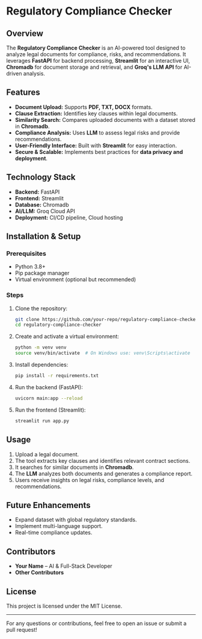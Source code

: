 # Regulatory Compliance Checker

## Overview
The **Regulatory Compliance Checker** is an AI-powered tool designed to analyze legal documents for compliance, risks, and recommendations. It leverages **FastAPI** for backend processing, **Streamlit** for an interactive UI, **Chromadb** for document storage and retrieval, and **Groq's LLM API** for AI-driven analysis.

## Features
- **Document Upload:** Supports **PDF, TXT, DOCX** formats.
- **Clause Extraction:** Identifies key clauses within legal documents.
- **Similarity Search:** Compares uploaded documents with a dataset stored in **Chromadb**.
- **Compliance Analysis:** Uses **LLM** to assess legal risks and provide recommendations.
- **User-Friendly Interface:** Built with **Streamlit** for easy interaction.
- **Secure & Scalable:** Implements best practices for **data privacy and deployment**.

## Technology Stack
- **Backend:** FastAPI
- **Frontend:** Streamlit
- **Database:** Chromadb
- **AI/LLM:** Groq Cloud API
- **Deployment:** CI/CD pipeline, Cloud hosting

## Installation & Setup
### Prerequisites
- Python 3.8+
- Pip package manager
- Virtual environment (optional but recommended)

### Steps
1. Clone the repository:
   ```bash
   git clone https://github.com/your-repo/regulatory-compliance-checker.git
   cd regulatory-compliance-checker
   ```
2. Create and activate a virtual environment:
   ```bash
   python -m venv venv
   source venv/bin/activate  # On Windows use: venv\Scripts\activate
   ```
3. Install dependencies:
   ```bash
   pip install -r requirements.txt
   ```
4. Run the backend (FastAPI):
   ```bash
   uvicorn main:app --reload
   ```
5. Run the frontend (Streamlit):
   ```bash
   streamlit run app.py
   ```

## Usage
1. Upload a legal document.
2. The tool extracts key clauses and identifies relevant contract sections.
3. It searches for similar documents in **Chromadb**.
4. The **LLM** analyzes both documents and generates a compliance report.
5. Users receive insights on legal risks, compliance levels, and recommendations.

## Future Enhancements
- Expand dataset with global regulatory standards.
- Implement multi-language support.
- Real-time compliance updates.

## Contributors
- **Your Name** – AI & Full-Stack Developer
- **Other Contributors**

## License
This project is licensed under the MIT License.

---

For any questions or contributions, feel free to open an issue or submit a pull request!